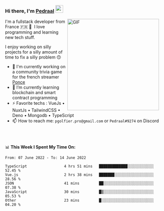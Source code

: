 ### Hi there, I'm <a href="https://pedraal.dev" target="_blank">Pedraal</a> <img src="https://media.giphy.com/media/hvRJCLFzcasrR4ia7z/giphy.gif" width="25px">
<img align="right" alt="GIF" src="https://pedraal.dev/avatar.png" width="300" height="300" />

I'm a fullstack developer from France 🇫🇷 🥖 &nbsp;I love programming and learning new
tech stuff.

I enjoy working on silly projects for a silly amount of time to fix a silly problem 🙃

- 🔭  I'm currently working on a community trivia game for the french streamer <a href="https://twitch.tv/ponce" target="_blank">Ponce</a>
- 🌱 I’m currently learning blockchain and smart contract programming
- ⚡ Favorite techs : VueJs &bull; NuxtJs &bull; TailwindCSS &bull; Deno &bull; Mongodb &bull; TypeScript
- 📫 How to reach me: `pgolfier.pro@gmail.com` or `Pedraal#9274` on Discord

<br>
<br>

📊 **This Week I Spent My Time On:**
<!--START_SECTION:waka-->

```text
From: 07 June 2022 - To: 14 June 2022

TypeScript                 4 hrs 51 mins   █████████████░░░░░░░░░░░░   52.45 %
Vue.js                     2 hrs 38 mins   ███████░░░░░░░░░░░░░░░░░░   28.56 %
JSON                       41 mins         ██░░░░░░░░░░░░░░░░░░░░░░░   07.38 %
JavaScript                 30 mins         █▒░░░░░░░░░░░░░░░░░░░░░░░   05.53 %
Other                      23 mins         █░░░░░░░░░░░░░░░░░░░░░░░░   04.20 %
```

<!--END_SECTION:waka-->
